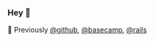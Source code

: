 ### Hey 👋

💼 Previously [@github](https://github.com/github), [@basecamp](https://github.com/basecamp), [@rails](https://github.com/rails)
